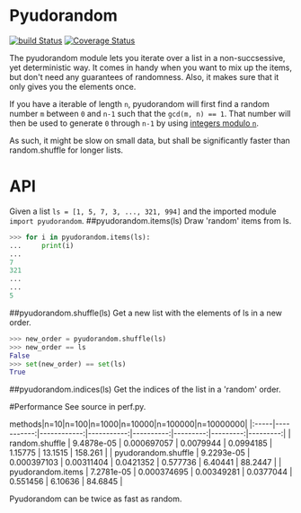 # Pyudorandom
[![build Status](https://travis-ci.org/mewwts/pyudorandom.svg?branch=master)](https://travis-ci.org/mewwts/pyudorandom) [![Coverage Status](https://coveralls.io/repos/mewwts/pyudorandom/badge.svg?branch=master&service=github)](https://coveralls.io/github/mewwts/pyudorandom?branch=master)

The pyudorandom module lets you iterate over a list in a non-succsessive, yet deterministic way. 
It comes in handy when you want to mix up the items, but don't need any guarantees of randomness. Also, it makes sure that it only gives you the elements once.

If you have a iterable of length `n`, pyudorandom will first find a random number `m` between `0` and `n-1` such that the `gcd(m, n) == 1`. That number will then be used to generate `0` through `n-1` by using [integers modulo `n`](http://en.wikipedia.org/wiki/Multiplicative_group_of_integers_modulo_n).

As such, it might be slow on small data, but shall be significantly faster
than random.shuffle for longer lists.

# API
Given a list `ls = [1, 5, 7, 3, ..., 321, 994]` and the imported module `import pyudorandom`.
##pyudorandom.items(ls)
Draw 'random' items from ls.
```Python 
>>> for i in pyudorandom.items(ls):
...     print(i)
...
7
321
...
...
5
```

##pyudorandom.shuffle(ls)
Get a new list with the elements of ls in a new order.
```Python
>>> new_order = pyudorandom.shuffle(ls)
>>> new_order == ls
False
>>> set(new_order) == set(ls)
True
```
##pyudorandom.indices(ls)
Get the indices of the list in a 'random' order.

#Performance 
See source in perf.py.

methods|n=10|n=100|n=1000|n=10000|n=100000|n=10000000|
|:-----|-----------:|------------:|-----------:|----------:|---------:|---------:|---------:|
| random.shuffle | 9.4878e-05 | 0.000697057 | 0.0079944  | 0.0994185 | 1.15775  | 13.1515  | 158.261  |
| pyudorandom.shuffle | 9.2293e-05 | 0.000397103 | 0.00311404 | 0.0421352 | 0.577736 |  6.40441 |  88.2447 |
| pyudorandom.items | 7.2781e-05 | 0.000374695 | 0.00349281 | 0.0377044 | 0.551456 |  6.10636 |  84.6845 |

Pyudorandom can be twice as fast as random.
